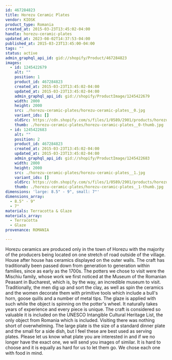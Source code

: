 ```yaml
---
id: 467284823
title: Horezu Ceramic Plates
vendor: KIOSK
product_type: Romania
created_at: 2015-03-23T13:45:02-04:00
handle: horezu-ceramic-plates
updated_at: 2023-08-02T14:37:53-04:00
published_at: 2015-03-23T13:45:00-04:00
tags: ""
status: active
admin_graphql_api_id: gid://shopify/Product/467284823
images:
  - id: 1245422679
    alt: ""
    position: 1
    product_id: 467284823
    created_at: 2015-03-23T13:45:02-04:00
    updated_at: 2015-03-23T13:45:02-04:00
    admin_graphql_api_id: gid://shopify/ProductImage/1245422679
    width: 2000
    height: 2000
    src: ./horezu-ceramic-plates/horezu-ceramic-plates__0.jpg
    variant_ids: []
    oldSrc: https://cdn.shopify.com/s/files/1/0589/2901/products/horezu_plates.jpeg?v=1427132702
    thumb: ./horezu-ceramic-plates/horezu-ceramic-plates__0-thumb.jpg
  - id: 1245422683
    alt: ""
    position: 2
    product_id: 467284823
    created_at: 2015-03-23T13:45:02-04:00
    updated_at: 2015-03-23T13:45:02-04:00
    admin_graphql_api_id: gid://shopify/ProductImage/1245422683
    width: 2000
    height: 2000
    src: ./horezu-ceramic-plates/horezu-ceramic-plates__1.jpg
    variant_ids: []
    oldSrc: https://cdn.shopify.com/s/files/1/0589/2901/products/horezu_plates_2.jpeg?v=1427132702
    thumb: ./horezu-ceramic-plates/horezu-ceramic-plates__1-thumb.jpg
dimensions: 'large: 8.5" - 9", small: 7"'
dimensions_array:
  - 8.5" - 9"
  - 7"
materials: Terracotta & Glaze
materials_array:
  - Terracotta
  - Glaze
provenance: ROMANIA

---
```


Horezu ceramics are produced only in the town of Horezu with the majority of the producers being located on one stretch of road outside of the village. House after house has ceramics displayed on the outer walls. The craft has traditionally been passed down from generation to generation within families, since as early as the 1700s. The potters we chose to visit were the Mischiu family, whose work we first noticed at the Museum of the Romanian Peasant in Bucharest, which is, by the way, an incredible museum to visit. Traditionally, the men dig up and sort the clay, as well as spin the ceramics and the women decorate them with primitive tools which include a bull's horn, goose quills and a number of metal tips. The glaze is applied with such while the object is spinning on the potter's wheel. It naturally takes years of experience and every piece is unique. The craft is considered so valuable it is included on the UNESCO Intangible Cultural Heritage List, the only object from Romania which is included. Visiting there was nothing short of overwhelming. The large plate is the size of a standard dinner plate and the small for a side dish, but I feel these are best used as serving plates. Please let us know what plate you are interested in and if we no longer have the exact one, we will send you images of similar. It is hard to choose and it is equally as hard for us to let them go. We chose each one with food in mind.